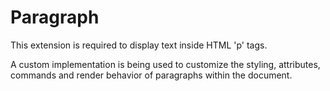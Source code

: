 # Paragraph

This extension is required to display text inside HTML 'p' tags.

A custom implementation is being used to customize the styling, attributes, commands and render behavior of paragraphs within the document.
